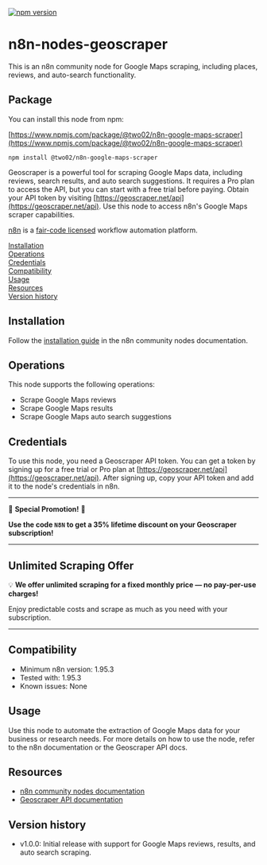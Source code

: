 [![npm version](https://img.shields.io/npm/v/@two02/n8n-google-maps-scraper.svg)](https://www.npmjs.com/package/@two02/n8n-google-maps-scraper)

# n8n-nodes-geoscraper

This is an n8n community node for Google Maps scraping, including places, reviews, and auto-search functionality.

## Package

You can install this node from npm:

[https://www.npmjs.com/package/@two02/n8n-google-maps-scraper](https://www.npmjs.com/package/@two02/n8n-google-maps-scraper)

```
npm install @two02/n8n-google-maps-scraper
```

Geoscraper is a powerful tool for scraping Google Maps data, including reviews, search results, and auto search suggestions. It requires a Pro plan to access the API, but you can start with a free trial before paying. Obtain your API token by visiting [https://geoscraper.net/api](https://geoscraper.net/api). Use this node to access n8n's Google Maps scraper capabilities.

[n8n](https://n8n.io/) is a [fair-code licensed](https://docs.n8n.io/reference/license/) workflow automation platform.

[Installation](#installation)  
[Operations](#operations)  
[Credentials](#credentials)  
[Compatibility](#compatibility)  
[Usage](#usage)  
[Resources](#resources)  
[Version history](#version-history)  

## Installation

Follow the [installation guide](https://docs.n8n.io/integrations/community-nodes/installation/) in the n8n community nodes documentation.

## Operations

This node supports the following operations:

- Scrape Google Maps reviews
- Scrape Google Maps results
- Scrape Google Maps auto search suggestions

## Credentials

To use this node, you need a Geoscraper API token. You can get a token by signing up for a free trial or Pro plan at [https://geoscraper.net/api](https://geoscraper.net/api). After signing up, copy your API token and add it to the node's credentials in n8n.

---

🚀 **Special Promotion!** 🚀

**Use the code `N8N` to get a 35% lifetime discount on your Geoscraper subscription!**

---

## Unlimited Scraping Offer

💡 **We offer unlimited scraping for a fixed monthly price — no pay-per-use charges!**

Enjoy predictable costs and scrape as much as you need with your subscription.

---

## Compatibility

- Minimum n8n version: 1.95.3
- Tested with: 1.95.3
- Known issues: None

## Usage

Use this node to automate the extraction of Google Maps data for your business or research needs. For more details on how to use the node, refer to the n8n documentation or the Geoscraper API docs.

## Resources

* [n8n community nodes documentation](https://docs.n8n.io/integrations/#community-nodes)
* [Geoscraper API documentation](https://geoscraper.net/api)

## Version history

- v1.0.0: Initial release with support for Google Maps reviews, results, and auto search scraping.
